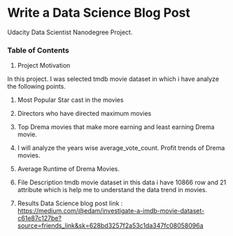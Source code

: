 # Write a Data Science Blog Post
Udacity Data Scientist Nanodegree Project.

### Table of Contents

1. Project Motivation

In this project. I was selected tmdb movie dataset in which i have analyze the following points.
1. Most Popular Star cast in the movies
2. Directors who have directed maximum movies
3. Top Drema movies that make more earning and least earning Drema movie.
4. I will analyze the years wise average_vote_count. Profit trends of Drema movies.
5. Average Runtime of Drema Movies.


2. File Description 
tmdb movie dataset in this data i have 10866 row and 21 attribute which is help me to understand the data trend in movies.

3. Results 
Data Science blog post link  : https://medium.com/@edam/investigate-a-imdb-movie-dataset-c61e87c127be?source=friends_link&sk=628bd3257f2a53c1da347fc08058096a